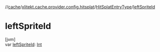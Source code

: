 //[cache](../../../index.md)/[xlitekt.cache.provider.config.hitsplat](../index.md)/[HitSplatEntryType](index.md)/[leftSpriteId](left-sprite-id.md)

# leftSpriteId

[jvm]\
var [leftSpriteId](left-sprite-id.md): [Int](https://kotlinlang.org/api/latest/jvm/stdlib/kotlin/-int/index.html)
